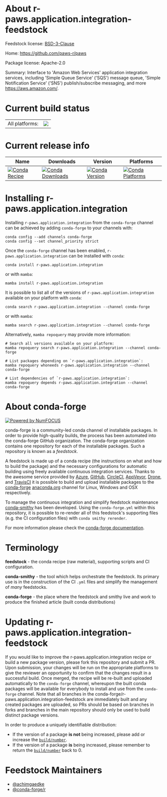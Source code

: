 About r-paws.application.integration-feedstock
==============================================

Feedstock license: [BSD-3-Clause](https://github.com/conda-forge/r-paws.application.integration-feedstock/blob/main/LICENSE.txt)

Home: https://github.com/paws-r/paws

Package license: Apache-2.0

Summary: Interface to 'Amazon Web Services' application integration services, including 'Simple Queue Service' ('SQS') message queue, 'Simple Notification Service' ('SNS') publish/subscribe messaging, and more <https://aws.amazon.com/>.

Current build status
====================


<table><tr><td>All platforms:</td>
    <td>
      <a href="https://dev.azure.com/conda-forge/feedstock-builds/_build/latest?definitionId=14243&branchName=main">
        <img src="https://dev.azure.com/conda-forge/feedstock-builds/_apis/build/status/r-paws.application.integration-feedstock?branchName=main">
      </a>
    </td>
  </tr>
</table>

Current release info
====================

| Name | Downloads | Version | Platforms |
| --- | --- | --- | --- |
| [![Conda Recipe](https://img.shields.io/badge/recipe-r--paws.application.integration-green.svg)](https://anaconda.org/conda-forge/r-paws.application.integration) | [![Conda Downloads](https://img.shields.io/conda/dn/conda-forge/r-paws.application.integration.svg)](https://anaconda.org/conda-forge/r-paws.application.integration) | [![Conda Version](https://img.shields.io/conda/vn/conda-forge/r-paws.application.integration.svg)](https://anaconda.org/conda-forge/r-paws.application.integration) | [![Conda Platforms](https://img.shields.io/conda/pn/conda-forge/r-paws.application.integration.svg)](https://anaconda.org/conda-forge/r-paws.application.integration) |

Installing r-paws.application.integration
=========================================

Installing `r-paws.application.integration` from the `conda-forge` channel can be achieved by adding `conda-forge` to your channels with:

```
conda config --add channels conda-forge
conda config --set channel_priority strict
```

Once the `conda-forge` channel has been enabled, `r-paws.application.integration` can be installed with `conda`:

```
conda install r-paws.application.integration
```

or with `mamba`:

```
mamba install r-paws.application.integration
```

It is possible to list all of the versions of `r-paws.application.integration` available on your platform with `conda`:

```
conda search r-paws.application.integration --channel conda-forge
```

or with `mamba`:

```
mamba search r-paws.application.integration --channel conda-forge
```

Alternatively, `mamba repoquery` may provide more information:

```
# Search all versions available on your platform:
mamba repoquery search r-paws.application.integration --channel conda-forge

# List packages depending on `r-paws.application.integration`:
mamba repoquery whoneeds r-paws.application.integration --channel conda-forge

# List dependencies of `r-paws.application.integration`:
mamba repoquery depends r-paws.application.integration --channel conda-forge
```


About conda-forge
=================

[![Powered by
NumFOCUS](https://img.shields.io/badge/powered%20by-NumFOCUS-orange.svg?style=flat&colorA=E1523D&colorB=007D8A)](https://numfocus.org)

conda-forge is a community-led conda channel of installable packages.
In order to provide high-quality builds, the process has been automated into the
conda-forge GitHub organization. The conda-forge organization contains one repository
for each of the installable packages. Such a repository is known as a *feedstock*.

A feedstock is made up of a conda recipe (the instructions on what and how to build
the package) and the necessary configurations for automatic building using freely
available continuous integration services. Thanks to the awesome service provided by
[Azure](https://azure.microsoft.com/en-us/services/devops/), [GitHub](https://github.com/),
[CircleCI](https://circleci.com/), [AppVeyor](https://www.appveyor.com/),
[Drone](https://cloud.drone.io/welcome), and [TravisCI](https://travis-ci.com/)
it is possible to build and upload installable packages to the
[conda-forge](https://anaconda.org/conda-forge) [anaconda.org](https://anaconda.org/)
channel for Linux, Windows and OSX respectively.

To manage the continuous integration and simplify feedstock maintenance
[conda-smithy](https://github.com/conda-forge/conda-smithy) has been developed.
Using the ``conda-forge.yml`` within this repository, it is possible to re-render all of
this feedstock's supporting files (e.g. the CI configuration files) with ``conda smithy rerender``.

For more information please check the [conda-forge documentation](https://conda-forge.org/docs/).

Terminology
===========

**feedstock** - the conda recipe (raw material), supporting scripts and CI configuration.

**conda-smithy** - the tool which helps orchestrate the feedstock.
                   Its primary use is in the construction of the CI ``.yml`` files
                   and simplify the management of *many* feedstocks.

**conda-forge** - the place where the feedstock and smithy live and work to
                  produce the finished article (built conda distributions)


Updating r-paws.application.integration-feedstock
=================================================

If you would like to improve the r-paws.application.integration recipe or build a new
package version, please fork this repository and submit a PR. Upon submission,
your changes will be run on the appropriate platforms to give the reviewer an
opportunity to confirm that the changes result in a successful build. Once
merged, the recipe will be re-built and uploaded automatically to the
`conda-forge` channel, whereupon the built conda packages will be available for
everybody to install and use from the `conda-forge` channel.
Note that all branches in the conda-forge/r-paws.application.integration-feedstock are
immediately built and any created packages are uploaded, so PRs should be based
on branches in forks and branches in the main repository should only be used to
build distinct package versions.

In order to produce a uniquely identifiable distribution:
 * If the version of a package **is not** being increased, please add or increase
   the [``build/number``](https://docs.conda.io/projects/conda-build/en/latest/resources/define-metadata.html#build-number-and-string).
 * If the version of a package **is** being increased, please remember to return
   the [``build/number``](https://docs.conda.io/projects/conda-build/en/latest/resources/define-metadata.html#build-number-and-string)
   back to 0.

Feedstock Maintainers
=====================

* [@achimgaedke](https://github.com/achimgaedke/)
* [@conda-forge/r](https://github.com/orgs/conda-forge/teams/r/)

